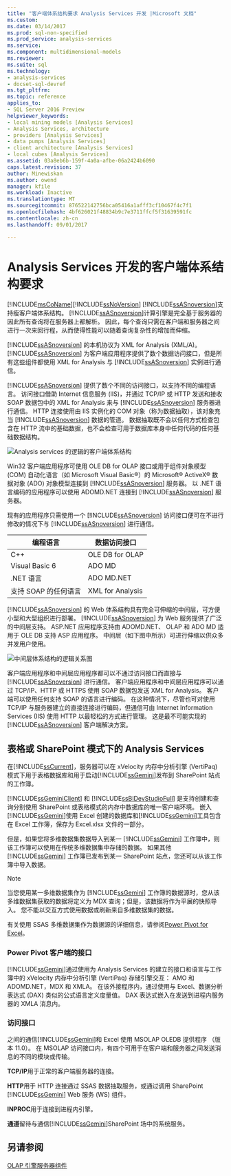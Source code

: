 ```yaml
---
title: "客户端体系结构要求 Analysis Services 开发 |Microsoft 文档"
ms.custom: 
ms.date: 03/14/2017
ms.prod: sql-non-specified
ms.prod_service: analysis-services
ms.service: 
ms.component: multidimensional-models
ms.reviewer: 
ms.suite: sql
ms.technology:
- analysis-services
- docset-sql-devref
ms.tgt_pltfrm: 
ms.topic: reference
applies_to:
- SQL Server 2016 Preview
helpviewer_keywords:
- local mining models [Analysis Services]
- Analysis Services, architecture
- providers [Analysis Services]
- data pumps [Analysis Services]
- client architecture [Analysis Services]
- local cubes [Analysis Services]
ms.assetid: 03a8eb6b-159f-4a0a-afbe-06a2424b6090
caps.latest.revision: 37
author: Minewiskan
ms.author: owend
manager: kfile
ms.workload: Inactive
ms.translationtype: MT
ms.sourcegitcommit: 876522142756bca05416a1afff3cf10467f4c7f1
ms.openlocfilehash: 4bf626021f48834b9c7e3711ffcf5f31639591fc
ms.contentlocale: zh-cn
ms.lasthandoff: 09/01/2017

---
```

# <a name="client-architecture-requirements-for-analysis-services-development"></a>Analysis Services 开发的客户端体系结构要求
  [!INCLUDE[msCoName](../../../includes/msconame-md.md)][!INCLUDE[ssNoVersion](../../../includes/ssnoversion-md.md)] [!INCLUDE[ssASnoversion](../../../includes/ssasnoversion-md.md)]支持瘦客户端体系结构。 [!INCLUDE[ssASnoversion](../../../includes/ssasnoversion-md.md)]计算引擎是完全基于服务器的因此所有查询将在服务器上都解析。 因此，每个查询只需在客户端和服务器之间进行一次来回行程，从而使得性能可以随着查询复杂性的增加而伸缩。  
  
 [!INCLUDE[ssASnoversion](../../../includes/ssasnoversion-md.md)] 的本机协议为 XML for Analysis (XML/A)。 [!INCLUDE[ssASnoversion](../../../includes/ssasnoversion-md.md)] 为客户端应用程序提供了数个数据访问接口，但是所有这些组件都使用 XML for Analysis 与 [!INCLUDE[ssASnoversion](../../../includes/ssasnoversion-md.md)] 实例进行通信。  
  
 [!INCLUDE[ssASnoversion](../../../includes/ssasnoversion-md.md)] 提供了数个不同的访问接口，以支持不同的编程语言。 访问接口借助 Internet 信息服务 (IIS)，并通过 TCP/IP 或 HTTP 发送和接收 SOAP 数据包中的 XML for Analysis 来与 [!INCLUDE[ssASnoversion](../../../includes/ssasnoversion-md.md)] 服务器进行通信。 HTTP 连接使用由 IIS 实例化的 COM 对象（称为数据抽取），该对象充当 [!INCLUDE[ssASnoversion](../../../includes/ssasnoversion-md.md)] 数据的管道。 数据抽取既不会以任何方式检查包含在 HTTP 流中的基础数据，也不会检查可用于数据库本身中任何代码的任何基础数据结构。  
  
 ![Analysis services 的逻辑的客户端体系结构](../../../analysis-services/multidimensional-models/olap-physical/media/as-clientarch9.gif "Analysis services 的逻辑的客户端体系结构")  
  
 Win32 客户端应用程序可使用 OLE DB for OLAP 接口或用于组件对象模型 (COM) 自动化语言（如 Microsoft Visual Basic®）的 Microsoft® ActiveX® 数据对象 (ADO) 对象模型连接到 [!INCLUDE[ssASnoversion](../../../includes/ssasnoversion-md.md)] 服务器。 以 .NET 语言编码的应用程序可以使用 ADOMD.NET 连接到 [!INCLUDE[ssASnoversion](../../../includes/ssasnoversion-md.md)] 服务器。  
  
 现有的应用程序只需使用一个 [!INCLUDE[ssASnoversion](../../../includes/ssasnoversion-md.md)] 访问接口便可在不进行修改的情况下与 [!INCLUDE[ssASnoversion](../../../includes/ssasnoversion-md.md)] 进行通信。  
  
|编程语言|数据访问接口|  
|--------------------------|---------------------------|  
|C++|OLE DB for OLAP|  
|Visual Basic 6|ADO MD|  
|.NET 语言|ADO MD.NET|  
|支持 SOAP 的任何语言|XML for Analysis|  
  
 [!INCLUDE[ssASnoversion](../../../includes/ssasnoversion-md.md)] 的 Web 体系结构具有完全可伸缩的中间层，可方便小型和大型组织进行部署。 [!INCLUDE[ssASnoversion](../../../includes/ssasnoversion-md.md)] 为 Web 服务提供了广泛的中间层支持。 ASP.NET 应用程序支持由 ADOMD.NET、 OLAP 和 ADO MD 适用于 OLE DB 支持 ASP 应用程序。 中间层（如下图中所示）可进行伸缩以供众多并发用户使用。  
  
 ![中间层体系结构的逻辑关系图](../../../analysis-services/multidimensional-models/olap-physical/media/as-midtierarch9.gif "中间层体系结构的逻辑关系图")  
  
 客户端应用程序和中间层应用程序都可以不通过访问接口而直接与 [!INCLUDE[ssASnoversion](../../../includes/ssasnoversion-md.md)] 进行通信。 客户端应用程序和中间层应用程序可以通过 TCP/IP、HTTP 或 HTTPS 使用 SOAP 数据包发送 XML for Analysis。 客户端可以使用任何支持 SOAP 的语言进行编码。 在这种情况下，尽管也可对使用 TCP/IP 与服务器建立的直接连接进行编码，但通信可由 Internet Information Services (IIS) 使用 HTTP 以最轻松的方式进行管理。 这是最不可能实现的 [!INCLUDE[ssASnoversion](../../../includes/ssasnoversion-md.md)] 客户端解决方案。  
  
## <a name="analysis-services-in-tabular-or-sharepoint-mode"></a>表格或 SharePoint 模式下的 Analysis Services  
 在[!INCLUDE[ssCurrent](../../../includes/sscurrent-md.md)]，服务器可以在 xVelocity 内存中分析引擎 (VertiPaq) 模式下用于表格数据库和用于启动[!INCLUDE[ssGemini](../../../includes/ssgemini-md.md)]发布到 SharePoint 站点的工作簿。  
  
 [!INCLUDE[ssGeminiClient](../../../includes/ssgeminiclient-md.md)] 和 [!INCLUDE[ssBIDevStudioFull](../../../includes/ssbidevstudiofull-md.md)] 是支持创建和查询分别使用 SharePoint 或表格模式的内存中数据库的唯一客户端环境。 嵌入[!INCLUDE[ssGemini](../../../includes/ssgemini-md.md)]使用 Excel 创建的数据库和[!INCLUDE[ssGemini](../../../includes/ssgemini-md.md)]工具包含在 Excel 工作簿，保存为 Excel.xlsx 文件的一部分。  
  
 但是，如果您将多维数据集数据导入到某一 [!INCLUDE[ssGemini](../../../includes/ssgemini-md.md)] 工作簿中，则该工作簿可以使用在传统多维数据集中存储的数据。 如果其他 [!INCLUDE[ssGemini](../../../includes/ssgemini-md.md)] 工作簿已发布到某一 SharePoint 站点，您还可以从该工作簿中导入数据。  
  
> [!NOTE]  
>  当您使用某一多维数据集作为 [!INCLUDE[ssGemini](../../../includes/ssgemini-md.md)] 工作簿的数据源时，您从该多维数据集获取的数据将定义为 MDX 查询；但是，该数据将作为平展的快照导入。 您不能以交互方式使用数据或刷新来自多维数据集的数据。  
  
 有关使用 SSAS 多维数据集作为数据源的详细信息，请参阅[Power Pivot for Excel](http://go.microsoft.com/fwlink/?LinkId=164234)。  
  
### <a name="interfaces-for-power-pivot-client"></a>Power Pivot 客户端的接口  
 [!INCLUDE[ssGemini](../../../includes/ssgemini-md.md)]通过使用为 Analysis Services 的建立的接口和语言与工作簿中的 xVelocity 内存中分析引擎 (VertiPaq) 存储引擎交互： AMO 和 ADOMD.NET，MDX 和 XMLA。 在该外接程序内，通过使用与 Excel、数据分析表达式 (DAX) 类似的公式语言定义度量值。 DAX 表达式嵌入在发送到进程内服务器的 XMLA 消息内。  
  
### <a name="providers"></a>访问接口  
 之间的通信[!INCLUDE[ssGemini](../../../includes/ssgemini-md.md)]和 Excel 使用 MSOLAP OLEDB 提供程序 （版本 11.0）。 在 MSOLAP 访问接口内，有四个可用于在客户端和服务器之间发送消息的不同的模块或传输。  
  
 **TCP/IP**用于正常的客户端服务器的连接。  
  
 **HTTP**用于 HTTP 连接通过 SSAS 数据抽取服务，或通过调用 SharePoint [!INCLUDE[ssGemini](../../../includes/ssgemini-md.md)] Web 服务 (WS) 组件。  
  
 **INPROC**用于连接到进程内引擎。  
  
 **通道**留待与通信[!INCLUDE[ssGemini](../../../includes/ssgemini-md.md)]SharePoint 场中的系统服务。  
  
## <a name="see-also"></a>另请参阅  
 [OLAP 引擎服务器组件](../../../analysis-services/multidimensional-models/olap-physical/olap-engine-server-components.md)  
  
  

